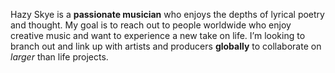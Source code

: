 Hazy Skye is a **passionate musician** who enjoys the depths of lyrical poetry and thought. My goal is to reach out to people worldwide who enjoy creative music and want to experience a new take on life. I’m looking to branch out and link up with artists and producers **globally** to collaborate on *larger* than life projects.

